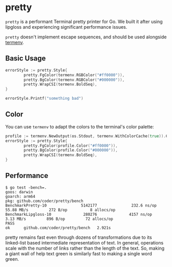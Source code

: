 # pretty

`pretty` is a performant Terminal pretty printer for Go. We built it after
using lipgloss and experiencing significant performance issues.

`pretty` doesn't implement escape sequences, and should be used alongside [termenv](https://pkg.go.dev/github.com/muesli/termenv).


## Basic Usage

```go
errorStyle := pretty.Style{
		pretty.FgColor(termenv.RGBColor("#ff0000")),
		pretty.BgColor(termenv.RGBColor("#000000")),
		pretty.WrapCSI(termenv.BoldSeq),
}

errorStyle.Printf("something bad")
```

## Color

You can use `termenv` to adapt the colors to the terminal's color palette:

```go
profile := termenv.NewOutput(os.Stdout, termenv.WithColorCache(true)).ColorProfile()
errorStyle := pretty.Style{
        pretty.FgColor(profile.Color("#ff0000")),
        pretty.BgColor(profile.Color("#000000")),
        pretty.WrapCSI(termenv.BoldSeq),
}
```

## Performance

```
$ go test -bench=.
goos: darwin
goarch: arm64
pkg: github.com/coder/pretty/bench
BenchmarkPretty-10               5142177               232.6 ns/op        55.88 MB/s         272 B/op          8 allocs/op
BenchmarkLipgloss-10              280276              4157 ns/op           3.13 MB/s         896 B/op         72 allocs/op
PASS
ok      github.com/coder/pretty/bench   2.921s
```

pretty remains fast even through dozens of transformations due to its linked-list
based intermediate representation of text. In general, operations scale with
the number of links rather than the length of the text. So, making a giant
wall of help text green is similarly fast to making a single word green.
